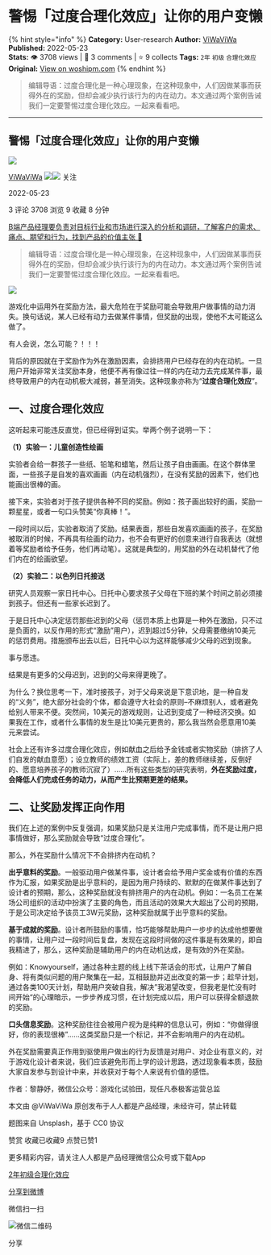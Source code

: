 # 警惕「过度合理化效应」让你的用户变懒
{% hint style="info" %}
**Category:** User-research
**Author:** [ViWaViWa](https://www.woshipm.com/u/115834)
**Published:** 2022-05-23  
**Stats:** 👁️ 3708 views | 💬 3 comments | ⭐ 9 collects
**Tags:** `2年` `初级` `合理化效应`
**Original:** [View on woshipm.com](https://www.woshipm.com/user-research/5451555.html)
{% endhint %}
> 编辑导语：过度合理化是一种心理现象，在这种现象中，人们因做某事而获得外在的奖励，但却会减少执行该行为的内在动力。本文通过两个案例告诫我们一定要警惕过度合理化效应。一起来看看吧。

---

## 警惕「过度合理化效应」让你的用户变懒

[![](https://static.woshipm.com/view/woshipm_api_def_20240109133740_9718.jpg?imageView2/1/w/72/h/72/q/100)](https://www.woshipm.com/u/115834)

[ViWaViWa](https://www.woshipm.com/u/115834) ![](https://static.woshipm.com/tag/1121_1@2x.png)![](https://static.woshipm.com/tag/2105_1@2x.png) 关注

2022-05-23

3 评论 3708 浏览 9 收藏 8 分钟

[B端产品经理要负责对目标行业和市场进行深入的分析和调研，了解客户的需求、痛点、期望和行为，找到产品的价值主张 🔗](https://ke.qidianla.com/courses/bcpm)

> 编辑导语：过度合理化是一种心理现象，在这种现象中，人们因做某事而获得外在的奖励，但却会减少执行该行为的内在动力。本文通过两个案例告诫我们一定要警惕过度合理化效应。一起来看看吧。

![](https://image.yunyingpai.com/wp/2022/05/J7IOQ1TzUmyw6FhIfmWA.png)

游戏化中运用外在奖励方法，最大危险在于奖励可能会导致用户做事情的动力消失。换句话说，某人已经有动力去做某件事情，但奖励的出现，使他不太可能这么做了。

有人会说，怎么可能？！！！

背后的原因就在于奖励作为外在激励因素，会排挤用户已经存在的内在动机。一旦用户开始非常关注奖励本身，他便不再有像过往一样的内在动力去完成某件事，最终导致用户的内在动机极大减弱，甚至消失。这种现象亦称为“**过度合理化效应**”。

## 一、过度合理化效应

这听起来可能违反直觉，但已经得到证实。举两个例子说明一下：

**（1）实验一：儿童创造性绘画**

实验者会给一群孩子一些纸、铅笔和蜡笔，然后让孩子自由画画。在这个群体里面，一些孩子是自发的喜欢画画（内在动机强烈），在没有奖励的因素下，他们也能画出很棒的画。

接下来，实验者对于孩子提供各种不同的奖励。例如：孩子画出较好的画，奖励一颗星星，或者一句口头赞美“你真棒！”。

一段时间以后，实验者取消了奖励。结果表面，那些自发喜欢画画的孩子，在奖励被取消的时候，不再具有绘画的动力，也不会有更好的创意来进行自我表达（就想着等奖励者给予任务，他们再动笔）。这就是典型的，用奖励的外在动机替代了他们内在的绘画欲望。

**（2）实验二：以色列日托接送**

研究人员观察一家日托中心。日托中心要求孩子父母在下班的某个时间之前必须接到孩子。但还有一些家长迟到了。

于是日托中心决定惩罚那些迟到的父母（惩罚本质上也算是一种外在激励，只不过是负面的，以反作用的形式“激励”用户），迟到超过5分钟，父母需要缴纳10美元的惩罚费用。措施颁布出去以后，日托中心以为这样能够减少父母的迟到现象。

事与愿违。

结果是有更多的父母迟到，迟到的父母来得更晚了。

为什么？换位思考一下，准时接孩子，对于父母来说是下意识地，是一种自发的“义务”，绝大部分社会的个体，都会遵守大社会的原则–不麻烦别人，或者避免给别人带来不便。突然间，10美元的游戏规则，让迟到变成了一种经济交换。如果我在工作，或者什么事情的发生是比10美元更贵的，那么我当然会愿意用10美元来尝试。

社会上还有许多过度合理化效应，例如献血之后给予金钱或者实物奖励（排挤了人们自发的献血意愿）；设立教师的绩效工资（实际上，差的教师继续差，反倒好的、愿意培养孩子的教师沉寂了）……所有这些类型的研究表明，**外在奖励过度，会降低人们完成任务的动力，从而产生比预期更差的结果。**

## 二、让奖励发挥正向作用

我们在上述的案例中反复强调，如果奖励只是关注用户完成事情，而不是让用户把事情做好，那么奖励就会导致“过度合理化”。

那么，外在奖励什么情况下不会排挤内在动机？

**出乎意料的奖励**。一般驱动用户做某件事，设计者会给予用户奖金或有价值的东西作为汇报，如果奖励是出乎意料的，是因为用户持续的、默默的在做某件事达到了设计者的预期，那么，这种奖励就没有排挤用户的内在动机。例如：一名员工在某场公司组织的活动中扮演了主要的角色，而且活动的效果大大超出了公司的预期，于是公司决定给予该员工3W元奖励，这种奖励就属于出乎意料的奖励。

**基于成就的奖励**。设计者所鼓励的事情，恰巧能够帮助用户一步步的达成他想要做的事情，让用户过一段时间后复盘，发现在这段时间做的这件事是有效果的，即自我精进了，那么，这种奖励是辅助用户的内在动机达成，是有效的外在奖励。

例如：Knowyourself，通过各种主题的线上线下茶话会的形式，让用户了解自身、将有类似问题的用户聚集在一起，互相鼓励并迈出改变的第一步；趁早计划，通过各类100天计划，帮助用户突破自我，解决”我渴望改变，但我老是忙没有时间开始“的心理暗示，一步步养成习惯，在计划完成以后，用户可以获得全额退款的奖励。

**口头信息奖励**。这种奖励往往会被用户视为是纯粹的信息认可，例如：“你做得很好，你的表现很棒”……这类奖励只是一个标记，并不会影响用户的内在动机。

外在奖励需要真正作用到驱使用户做出的行为反馈是对用户、对企业有意义的，对于游戏化设计者来说，我们应该避免形而上学的设计思路，透过现象看本质，鼓励大家自发参与到设计中来，并收获对于每个人来说有价值的感悟。

作者：黎静妤，微信公众号：游戏化试验田，现任凡泰极客运营总监

本文由 @ViWaViWa 原创发布于人人都是产品经理，未经许可，禁止转载

题图来自 Unsplash，基于 CC0 协议

赞赏 收藏已收藏9 点赞已赞1

更多精彩内容，请关注人人都是产品经理微信公众号或下载App

[2年](https://www.woshipm.com/tag/2%e5%b9%b4)[初级](https://www.woshipm.com/tag/%e5%88%9d%e7%ba%a7)[合理化效应](https://www.woshipm.com/tag/%e5%90%88%e7%90%86%e5%8c%96%e6%95%88%e5%ba%94)

[分享到微博](https://service.weibo.com/share/share.php?appkey=2775287854&title=警惕「过度合理化效应」让你的用户变懒&url=https://www.woshipm.com/user-research/5451555.html&pic=https://image.yunyingpai.com/wp/2022/05/J7IOQ1TzUmyw6FhIfmWA.png)

微信扫一扫

![微信二维码](https://api.pwmqr.com/qrcode/create/?url=https://www.woshipm.com/user-research/5451555.html)

分享